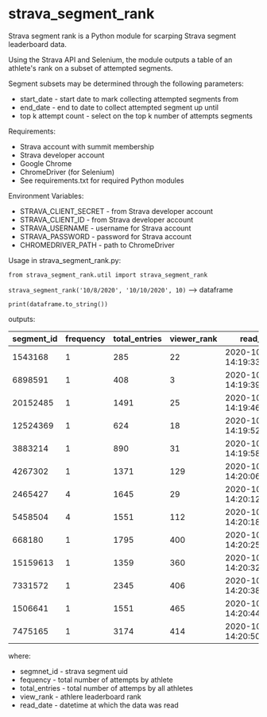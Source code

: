 # strava_segment_rank

Strava segment rank is a Python module for scarping Strava segment leaderboard data. 

Using the Strava API and Selenium, the module outputs a table of an athlete's rank on 
a subset of attempted segments.

Segment subsets may be determined through the following parameters:
- start_date - start date to mark collecting attempted segments from
- end_date - end to date to collect attempted segment up until
- top k attempt count - select on the top k number of attempts segments

Requirements:
- Strava account with summit membership
- Strava developer account
- Google Chrome
- ChromeDriver (for Selenium)
- See requirements.txt for required Python modules

Environment Variables:
- STRAVA_CLIENT_SECRET - from Strava developer account
- STRAVA_CLIENT_ID - from Strava developer account
- STRAVA_USERNAME - username for Strava account
- STRAVA_PASSWORD - password for Strava account 
- CHROMEDRIVER_PATH - path to ChromeDriver

Usage in strava_segment_rank.py:

`from strava_segment_rank.util import strava_segment_rank`

`strava_segment_rank('10/8/2020', '10/10/2020', 10)` --> dataframe

`print(dataframe.to_string())` 

outputs:

| segment_id | frequency | total_entries | viewer_rank | read_date                  |
|------------|-----------|---------------|-------------|----------------------------|
| 1543168    | 1         | 285           | 22          | 2020-10-11 14:19:33.114967 |
| 6898591    | 1         | 408           | 3           | 2020-10-11 14:19:39.786555 |
| 20152485   | 1         | 1491          | 25          | 2020-10-11 14:19:46.426210 |
| 12524369   | 1         | 624           | 18          | 2020-10-11 14:19:52.618972 |
| 3883214    | 1         | 890           | 31          | 2020-10-11 14:19:58.928299 |
| 4267302    | 1         | 1371          | 129         | 2020-10-11 14:20:06.090870 |
| 2465427    | 4         | 1645          | 29          | 2020-10-11 14:20:12.714838 |
| 5458504    | 4         | 1551          | 112         | 2020-10-11 14:20:18.890575 |
| 668180     | 1         | 1795          | 400         | 2020-10-11 14:20:25.482631 |
| 15159613   | 1         | 1359          | 360         | 2020-10-11 14:20:32.139382 |
| 7331572    | 1         | 2345          | 406         | 2020-10-11 14:20:38.329158 |
| 1506641    | 1         | 1551          | 465         | 2020-10-11 14:20:44.637802 |
| 7475165    | 1         | 3174          | 414         | 2020-10-11 14:20:50.770559 |

where:
 - segmnet_id - strava segment uid
 - fequency - total number of attempts by athlete
 - total_entries - total number of attemps by all athletes
 - view_rank - athlere leaderboard rank
 - read_date - datetime at which the data was read
